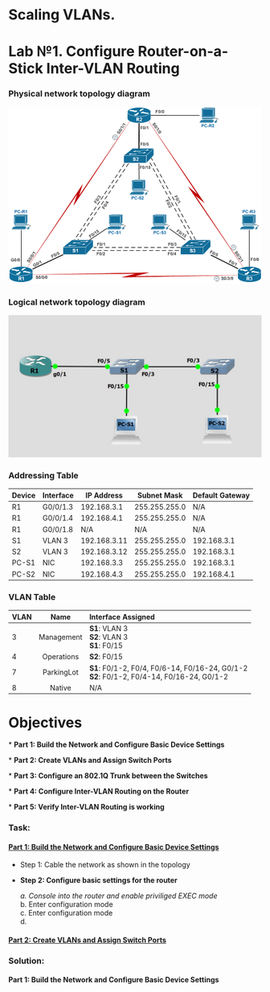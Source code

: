 
# Scaling VLANs.
# Lab №1. Configure Router-on-a-Stick Inter-VLAN Routing 

### Physical network topology diagram

![](physical_network_topology.jpeg)

### Logical network topology diagram

![](logical_network_topology.jpg)


### Addressing Table
| Device | Interface | IP Address   | Subnet Mask   | Default Gateway |
| ------ | --------- | ------------ | ------------- | --------------- |
| R1     | G0/0/1.3  | 192.168.3.1  | 255.255.255.0 | N/A             |
| R1     | G0/0/1.4  | 192.168.4.1  | 255.255.255.0 | N/A             |
| R1     | G0/0/1.8  | N/A          | N/A           | N/A             |
| S1     | VLAN 3    | 192.168.3.11 | 255.255.255.0 | 192.168.3.1     |
| S2     | VLAN 3    | 192.168.3.12 | 255.255.255.0 | 192.168.3.1     |
| PC-S1   | NIC       | 192.168.3.3  | 255.255.255.0 | 192.168.3.1     |
| PC-S2   | NIC       | 192.168.4.3  | 255.255.255.0 | 192.168.4.1     |


### VLAN Table
| VLAN |    Name    | Interface Assigned                               |
| ---- | :--------: | :----------------------------------------------- |
| 3    | Management | **S1**: VLAN 3 <br />  **S2**: VLAN 3  <br />  **S1**: F0/15 |
| 4    | Operations | **S2**: F0/15                                        |
| 7    | ParkingLot | **S1**: F0/1-2, F0/4, F0/6-14, F0/16-24, G0/1-2<br/>  **S2**: F0/1-2,  F0/4-14, F0/16-24, G0/1-2      |
| 8    |   Native   | N/A                                              |


# Objectives

​*         **Part 1: Build the Network and Configure Basic Device Settings**

​*         **Part 2: Create VLANs and Assign Switch Ports**

​*         **Part 3: Configure an 802.1Q Trunk between the Switches**

​*         **Part 4: Configure Inter-VLAN Routing on the Router**

​*         **Part 5: Verify Inter-VLAN Routing is working**


### Task:
#### [Part 1: Build the Network and Configure Basic Device Settings ](README.md#part-1-build-the-network-and-configure-basic-device-settings)

* Step 1: Cable the network as shown in the topology
* **Step 2: Configure basic settings for the router**

    _a.  Console into the router and enable priviliged EXEC mode_<br/>
    b.  Enter configuration mode<br/>
    c.  Enter configuration mode<br/>
    d.
   
   

#### [Part 2: Create VLANs and Assign Switch Ports ](README.md#часть-2-настройка-динамического-протокола-транкинга-dtp)

### Solution:
#### Part 1: Build the Network and Configure Basic Device Settings

